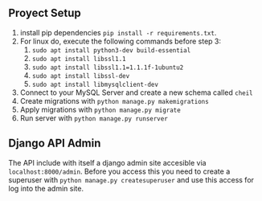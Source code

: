 ## Proyect Setup

1. install pip dependencies `pip install -r requirements.txt`.
2. For linux do, execute the following commands before step 3:
   1. `sudo apt install python3-dev build-essential`
   2. `sudo apt install libssl1.1`
   3. `sudo apt install libssl1.1=1.1.1f-1ubuntu2`
   4. `sudo apt install libssl-dev`
   5. `sudo apt install libmysqlclient-dev`
3. Connect to your MySQL Server and create a new schema called `cheil`
4. Create migrations with `python manage.py makemigrations`
5. Apply migrations with `python manage.py migrate`
6. Run server with `python manage.py runserver`

## Django API Admin

The API include with itself a django admin site accesible via `localhost:8000/admin`. Before you access this you need to create a superuser with `python manage.py createsuperuser` and use this access for log into the admin site.
